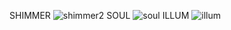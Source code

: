 SHIMMER
![shimmer2](https://github.com/user-attachments/assets/d883f5d7-e9b5-402b-a5f8-5c409c20e90a)
SOUL
![soul](https://github.com/user-attachments/assets/62774f0c-8863-4dde-9ca7-415bbb7a9143)
ILLUM
![illum](https://github.com/user-attachments/assets/de137823-4823-48dd-8ed4-617f07cca735)
